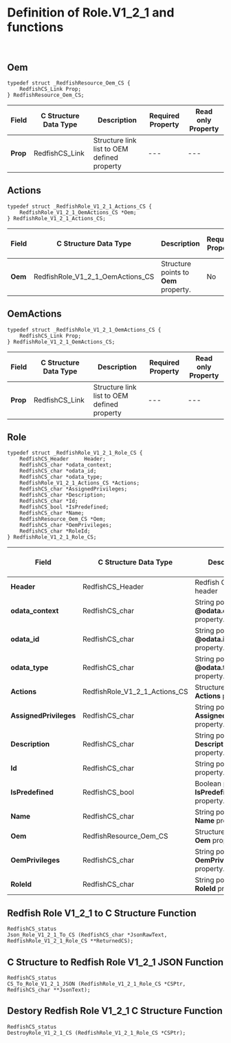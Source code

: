 # Definition of Role.V1_2_1 and functions<br><br>

## Oem
    typedef struct _RedfishResource_Oem_CS {
        RedfishCS_Link Prop;
    } RedfishResource_Oem_CS;

|Field |C Structure Data Type|Description |Required Property|Read only Property
| ---  | --- | --- | --- | ---
|**Prop**|RedfishCS_Link| Structure link list to OEM defined property| ---| ---


## Actions
    typedef struct _RedfishRole_V1_2_1_Actions_CS {
        RedfishRole_V1_2_1_OemActions_CS *Oem;
    } RedfishRole_V1_2_1_Actions_CS;

|Field |C Structure Data Type|Description |Required Property|Read only Property
| ---  | --- | --- | --- | ---
|**Oem**|RedfishRole_V1_2_1_OemActions_CS| Structure points to **Oem** property.| No| No


## OemActions
    typedef struct _RedfishRole_V1_2_1_OemActions_CS {
        RedfishCS_Link Prop;
    } RedfishRole_V1_2_1_OemActions_CS;

|Field |C Structure Data Type|Description |Required Property|Read only Property
| ---  | --- | --- | --- | ---
|**Prop**|RedfishCS_Link| Structure link list to OEM defined property| ---| ---


## Role
    typedef struct _RedfishRole_V1_2_1_Role_CS {
        RedfishCS_Header     Header;
        RedfishCS_char *odata_context;
        RedfishCS_char *odata_id;
        RedfishCS_char *odata_type;
        RedfishRole_V1_2_1_Actions_CS *Actions;
        RedfishCS_char *AssignedPrivileges;
        RedfishCS_char *Description;
        RedfishCS_char *Id;
        RedfishCS_bool *IsPredefined;
        RedfishCS_char *Name;
        RedfishResource_Oem_CS *Oem;
        RedfishCS_char *OemPrivileges;
        RedfishCS_char *RoleId;
    } RedfishRole_V1_2_1_Role_CS;

|Field |C Structure Data Type|Description |Required Property|Read only Property
| ---  | --- | --- | --- | ---
|**Header**|RedfishCS_Header|Redfish C structure header|---|---
|**odata_context**|RedfishCS_char| String pointer to **@odata.context** property.| No| No
|**odata_id**|RedfishCS_char| String pointer to **@odata.id** property.| No| No
|**odata_type**|RedfishCS_char| String pointer to **@odata.type** property.| No| No
|**Actions**|RedfishRole_V1_2_1_Actions_CS| Structure points to **Actions** property.| No| No
|**AssignedPrivileges**|RedfishCS_char| String pointer to **AssignedPrivileges** property.| No| No
|**Description**|RedfishCS_char| String pointer to **Description** property.| No| Yes
|**Id**|RedfishCS_char| String pointer to **Id** property.| Yes| Yes
|**IsPredefined**|RedfishCS_bool| Boolean pointer to **IsPredefined** property.| No| Yes
|**Name**|RedfishCS_char| String pointer to **Name** property.| Yes| Yes
|**Oem**|RedfishResource_Oem_CS| Structure points to **Oem** property.| No| No
|**OemPrivileges**|RedfishCS_char| String pointer to **OemPrivileges** property.| No| No
|**RoleId**|RedfishCS_char| String pointer to **RoleId** property.| No| Yes
## Redfish Role V1_2_1 to C Structure Function
    RedfishCS_status
    Json_Role_V1_2_1_To_CS (RedfishCS_char *JsonRawText, RedfishRole_V1_2_1_Role_CS **ReturnedCS);

## C Structure to Redfish Role V1_2_1 JSON Function
    RedfishCS_status
    CS_To_Role_V1_2_1_JSON (RedfishRole_V1_2_1_Role_CS *CSPtr, RedfishCS_char **JsonText);

## Destory Redfish Role V1_2_1 C Structure Function
    RedfishCS_status
    DestroyRole_V1_2_1_CS (RedfishRole_V1_2_1_Role_CS *CSPtr);

